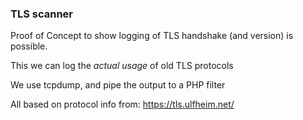 ### TLS scanner

Proof of Concept to show logging of TLS handshake (and version) is possible. 

This we can log the *actual usage* of old TLS protocols

We use tcpdump, and pipe the output to a PHP filter

All based on protocol info from: https://tls.ulfheim.net/
